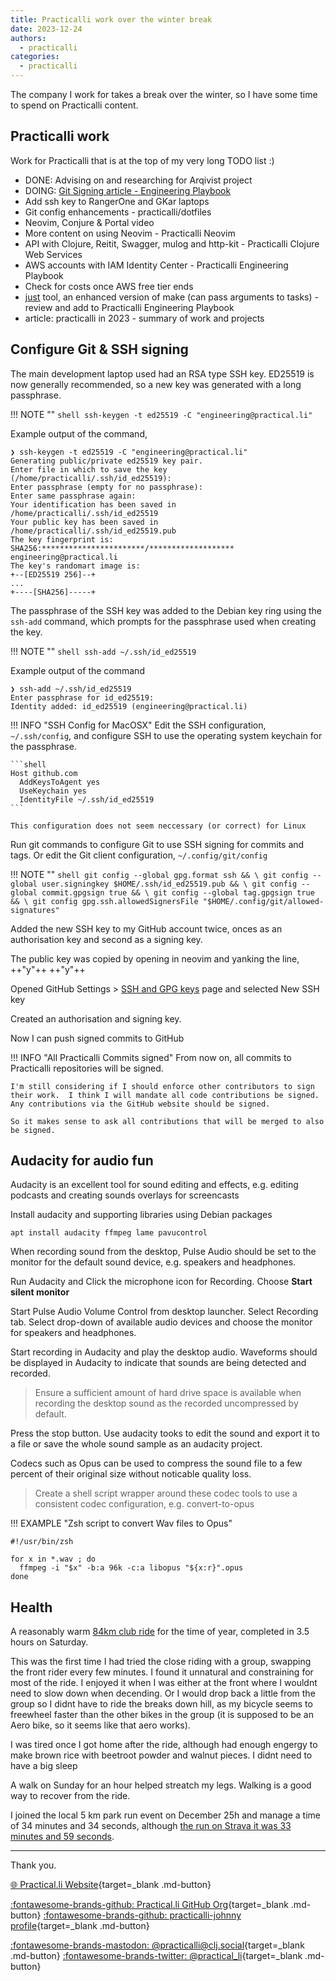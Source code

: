 ```yaml
---
title: Practicalli work over the winter break
date: 2023-12-24
authors:
  - practicalli
categories:
  - practicalli
---
```



The company I work for takes a break over the winter, so I have some time to spend on Practicalli content.


<!-- more -->


## Practicalli work

Work for Practicalli that is at the top of my very long TODO list :)

- DONE: Advising on and researching for Arqivist project
- DOING: [Git Signing article - Engineering Playbook](https://practical.li/engineering-playbook/source-control/git-configuration/)
- Add ssh key to RangerOne and GKar laptops
- Git config enhancements - practicalli/dotfiles
- Neovim, Conjure & Portal video
- More content on using Neovim - Practicalli Neovim
- API with Clojure, Reitit, Swagger, mulog and http-kit - Practicalli Clojure Web Services
- AWS accounts with IAM Identity Center - Practicalli Engineering Playbook
- Check for costs once AWS free tier ends
- [just](https://just.systems/man/en/) tool, an enhanced version of make (can pass arguments to tasks) - review and add to Practicalli Engineering Playbook
- article: practicalli in 2023 - summary of work and projects

## Configure Git & SSH signing

The main development laptop used had an RSA type SSH key.  ED25519 is now generally recommended, so a new key was generated with a long passphrase.

!!! NOTE ""
    ```shell
    ssh-keygen -t ed25519 -C "engineering@practical.li"
    ```

Example output of the command,

```shell title="ssh-keygen command output"
❯ ssh-keygen -t ed25519 -C "engineering@practical.li"
Generating public/private ed25519 key pair.
Enter file in which to save the key (/home/practicalli/.ssh/id_ed25519):
Enter passphrase (empty for no passphrase):
Enter same passphrase again:
Your identification has been saved in /home/practicalli/.ssh/id_ed25519
Your public key has been saved in /home/practicalli/.ssh/id_ed25519.pub
The key fingerprint is:
SHA256:***********************/******************* engineering@practical.li
The key's randomart image is:
+--[ED25519 256]--+
...
+----[SHA256]-----+
```

The passphrase of the SSH key was added to the Debian key ring using the `ssh-add` command, which prompts for the passphrase used when creating the key.

!!! NOTE ""
    ```shell
    ssh-add ~/.ssh/id_ed25519
    ```

Example output of the command

```shell
❯ ssh-add ~/.ssh/id_ed25519
Enter passphrase for id_ed25519:
Identity added: id_ed25519 (engineering@practical.li)
```

!!! INFO "SSH Config for MacOSX"
    Edit the SSH configuration, `~/.ssh/config`, and configure SSH to use the operating system keychain for the passphrase.

    ```shell
    Host github.com
      AddKeysToAgent yes
      UseKeychain yes
      IdentityFile ~/.ssh/id_ed25519
    ```

    This configuration does not seem neccessary (or correct) for Linux

Run git commands to configure Git to use SSH signing for commits and tags.  Or edit the Git client configuration, `~/.config/git/config`

!!! NOTE ""
    ```shell
    git config --global gpg.format ssh && \
    git config --global user.signingkey $HOME/.ssh/id_ed25519.pub && \
    git config --global commit.gpgsign true && \
    git config --global tag.gpgsign true && \
    git config gpg.ssh.allowedSignersFile "$HOME/.config/git/allowed-signatures"
    ```

Added the new SSH key to my GitHub account twice, onces as an authorisation key and second as a signing key.

The public key was copied by opening in neovim and yanking the line, ++"y"++ ++"y"++

Opened GitHub Settings > [SSH and GPG keys](https://github.com/settings/keys) page and selected New SSH key

Created an authorisation and signing key.

Now I can push signed commits to GitHub

!!! INFO "All Practicalli Commits signed"
    From now on, all commits to Practicalli repositories will be signed.

    I'm still considering if I should enforce other contributors to sign their work.  I think I will mandate all code contributions be signed.  Any contributions via the GitHub website should be signed.

    So it makes sense to ask all contributions that will be merged to also be signed.


## Audacity for audio fun

Audacity is an excellent tool for sound editing and effects, e.g. editing podcasts and creating sounds overlays for screencasts

Install audacity and supporting libraries using Debian packages

```shell
apt install audacity ffmpeg lame pavucontrol
```

When recording sound from the desktop, Pulse Audio should be set to the monitor for the default sound device, e.g. speakers and headphones.

Run Audacity and Click the microphone icon for Recording. Choose **Start silent monitor**

Start Pulse Audio Volume Control from desktop launcher. Select Recording tab. Select drop-down of available audio devices and choose the monitor for speakers and headphones.

Start recording in Audacity and play the desktop audio. Waveforms should be displayed in Audacity to indicate that sounds are being detected and recorded.

> Ensure a sufficient amount of hard drive space is available when recording the desktop sound as the recorded uncompressed by default.

Press the stop button. Use audacity tooks to edit the sound and export it to a file or save the whole sound sample as an audacity project.

Codecs such as Opus can be used to compress the sound file to a few percent of their original size without noticable quality loss.

> Create a shell script wrapper around these codec tools to use a consistent codec configuration, e.g. convert-to-opus

!!! EXAMPLE "Zsh script to convert Wav files to Opus"
```shell
#!/usr/bin/zsh

for x in *.wav ; do
  ffmpeg -i "$x" -b:a 96k -c:a libopus "${x:r}".opus
done
```

## Health

A reasonably warm [84km club ride](https://www.strava.com/activities/10428270444) for the time of year, completed in 3.5 hours on Saturday.

This was the first time I had tried the close riding with a group, swapping the front rider every few minutes.  I found it unnatural and constraining for most of the ride.  I enjoyed it when I was either at the front where I wouldnt need to slow down when decending.  Or I would drop back a little from the group so I didnt have to ride the breaks down hill, as my bicycle seems to freewheel faster than the other bikes in the group (it is supposed to be an Aero bike, so it seems like that aero works).

I was tired once I got home after the ride, although had enough engergy to make brown rice with beetroot powder and walnut pieces.  I didnt need to have a big sleep

A walk on Sunday for an hour helped streatch my legs.  Walking is a good way to recover from the ride.

I joined the local 5 km park run event on December 25h and manage a time of 34 minutes and 34 seconds, although [the run on Strava it was 33 minutes and 59 seconds](https://www.strava.com/activities/10433750076).


---
Thank you.

[:globe_with_meridians: Practical.li Website](https://practical.li){target=_blank .md-button}

[:fontawesome-brands-github: Practical.li GitHub Org](https://github.com/practicalli){target=_blank .md-button}
[:fontawesome-brands-github: practicalli-johnny profile](https://github.com/practicalli-johnny){target=_blank .md-button}

[:fontawesome-brands-mastodon: @practicalli@clj.social](https://clj.social/@practicalli){target=_blank .md-button}
[:fontawesome-brands-twitter: @practical_li](https://twitter.com/practcial_li){target=_blank .md-button}
